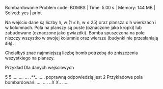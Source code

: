 Bombardowanie
Problem code: BOMBS | Time: 5.00 s | Memory: 144 MB | Solved: yes | print

Na wejściu dane są liczby h, w (1 ≤ h, w ≤ 25) oraz plansza o h wierszach i w kolumnach. Pola na planszy są puste (oznaczone jako kropki) lub zabudowane (oznaczone jako gwiazdki). Bomba spuszczona na pole niszczy wszystko w swojej kolumnie oraz wierszu (budynki nie przesłaniają się).

Chciałbyś znać najmniejszą liczbę bomb potrzebą do zniszczenia wszystkiego na planszy.

Przykład
Dla danych wejściowych

5 5
*....
....*
*..*.
.**..
.....
poprawną odpowiedzią jest
2
Przykładowe pola bombardowań:
*....
....*
*..*X
X**..
.....
